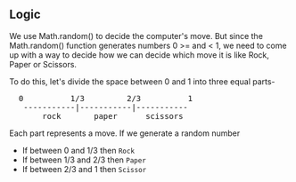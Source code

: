## Logic
We use Math.random() to decide the computer's move. But since the Math.random() function generates numbers 0 >= and < 1, we need to come up with a way to decide how we can decide which move it is like Rock, Paper or Scissors.

To do this, let's divide the space between 0 and 1 into three equal parts-

<pre>
  0          1/3         2/3          1
   -----------|-----------|-----------
       rock       paper      scissors
</pre>
Each part represents a move. If we generate a random number
- If between 0 and 1/3 then `Rock`
- If between 1/3 and 2/3 then `Paper`
- If between 2/3 and 1 then `Scissor`
